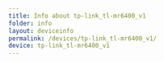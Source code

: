 ```yaml
---
title: Info about tp-link_tl-mr6400_v1
folder: info
layout: deviceinfo
permalink: /devices/tp-link_tl-mr6400_v1/
device: tp-link_tl-mr6400_v1
---
```

